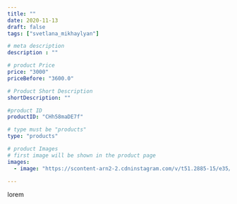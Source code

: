 ```yaml
---
title: ""
date: 2020-11-13
draft: false
tags: ["svetlana_mikhaylyan"]

# meta description
description : ""

# product Price
price: "3000"
priceBefore: "3600.0"

# Product Short Description
shortDescription: ""

#product ID
productID: "CHh58maDE7f"

# type must be "products"
type: "products"

# product Images
# first image will be shown in the product page
images:
  - image: "https://scontent-arn2-2.cdninstagram.com/v/t51.2885-15/e35/124683209_399331144443876_5038631733989819209_n.jpg?se=7&tp=1&_nc_ht=scontent-arn2-2.cdninstagram.com&_nc_cat=100&_nc_ohc=S4IU4G1no6YAX_mtNku&oh=0ccb5cb9e557f92b584a96adc234397e&oe=60722364&ig_cache_key=MjQ0MTQ4NzMyNjA3MDQ2MDEyNw%3D%3D.2"

---
```

lorem
